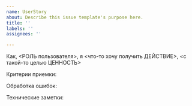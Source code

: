 ```yaml
---
name: UserStory
about: Describe this issue template's purpose here.
title: ''
labels: ''
assignees: ''

---
```


Как, <РОЛЬ пользователя>, я <что-то хочу получить ДЕЙСТВИЕ>, <с такой-то целью ЦЕННОСТЬ>

Критерии приемки:

Обработка ошибок:

Технические заметки:
